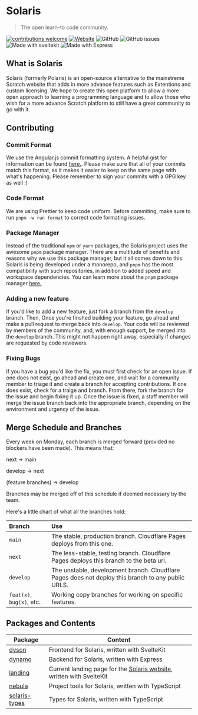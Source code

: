 # Solaris
> The open learn-to code community.

[![contributions welcome](https://img.shields.io/badge/contributions-welcome-brightgreen?logo=github)](CODE_OF_CONDUCT.md) [![Website](https://img.shields.io/website?url=https%3A%2F%2Fsolaris.novao.xyz)](https://solaris.novao.xyz/) ![GitHub](https://img.shields.io/github/license/novaotech/solaris) ![GitHub issues](https://img.shields.io/github/issues/novaotech/solaris) ![Made with sveltekit](https://img.shields.io/badge/made%20with-SvelteKit-orange) ![Made with Express](https://img.shields.io/badge/made%20with-Express.js-blue)

## What is Solaris
Solaris (formerly Polaris) is an open-source alternative to the mainstreme Scratch website that adds in more advance features such as Extentions and custom licensing. We hope to create this open platform to allow a more open approach to learning a programming language and to allow those who wish for a more advance Scratch platform to still have a great community to go with it.

## Contributing
### Commit Format
We use the Angular.js commit formatting system. A helpful gist for information can be found [here.](https://gist.github.com/brianclements/841ea7bffdb01346392c). Please make sure that all of your commits match this format, as it makes it easier to keep on the same page with what's happening. Please remember to sign your commits with a GPG key as well :)
### Code Format
We are using Prettier to keep code uniform. Before commiting, make sure to run `pnpm -w run format` to correct code formating issues.
### Package Manager
Instead of the traditional `npm` or `yarn` packages, the Solaris project uses the awesome `pnpm` package manager. There are a multitude of benefits and reasons why we use this package manager, but it all comes down to this: Solaris is being developed under a monorepo, and `pnpm` has the most compatibility with such repositories, in addition to added speed and workspace dependencies. You can learn more about the `pnpm` package manager [here.](https://pnpm.io/)

### Adding a new feature

If you'd like to add a new feature, just fork a branch from the `develop` branch.
Then, Once you're finshed building your feature, go ahead and make a pull request to merge back into `develop`.
Your code will be reviewed by members of the community, and, with enough support, be merged into the `develop` branch. This might not happen right away, especially if changes are requested by code reviewers.

### Fixing Bugs

If you have a bug you'd like the fix, you must first check for an open issue. If one does not exist, go ahead and create one, and wait for a community member to triage it and create a branch for accepting contributions. If one does exist, check for a traige and branch. From there, fork the branch for the issue and begin fixing it up. Once the issue is fixed, a staff member will merge the issue branch back into the appropriate branch, depending on the environment and urgency of the issue.

## Merge Schedule and Branches
Every week on Monday, each branch is merged forward (provided no blockers have been made). This means that:

next -> main

develop -> next

(feature branches) -> develop

Branches may be merged off of this schedule if deemed necessary by the team.

Here's a little chart of what all the branches hold:

| Branch    | Use                                                                                                |
| :-------- | :------------------------------------------------------------------------------------------------- |
| `main`    | The stable, production branch. Cloudflare Pages deploys from this one.                             |
| `next`    | The less-stable, testing branch. Cloudflare Pages deploys this branch to the beta url.             |
| `develop` | The unstable, development branch. Cloudflare Pages does not deploy this branch to any public URLS. |
| `feat(x)`, `bug(x)`, etc. | Working copy branches for working on specific features.                            |

## Packages and Contents
| Package | Content |
|---------|---------|
| [dyson](packages/dyson) | Frontend for Solaris, written with SvelteKit |
| [dynamo](packages/dynamo) | Backend for Solaris, written with Express |
| [landing](packages/landing) | Current landing page for the [Solaris website](https://solaris.novao.xyz/), written with SvelteKit |
| [nebula](packages/nebula) | Project tools for Solaris, written with TypeScript |
| [solaris-types](packages/solaris-types) | Types for Solaris, written with TypeScript |
